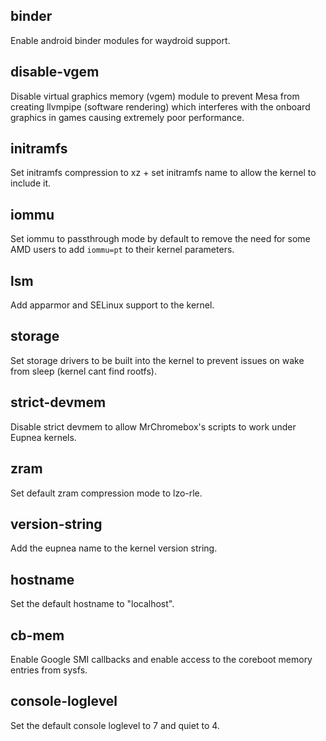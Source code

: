 ## binder

Enable android binder modules for waydroid support.

## disable-vgem

Disable virtual graphics memory (vgem) module to prevent Mesa from creating llvmpipe (software rendering) which
interferes with the onboard graphics in games causing extremely poor performance.

## initramfs

Set initramfs compression to xz + set initramfs name to allow the kernel to include it.

## iommu

Set iommu to passthrough mode by default to remove the need for some AMD users to add `iommu=pt` to their kernel
parameters.

## lsm

Add apparmor and SELinux support to the kernel.

## storage

Set storage drivers to be built into the kernel to prevent issues on wake from sleep (kernel cant find rootfs).

## strict-devmem

Disable strict devmem to allow MrChromebox's scripts to work under Eupnea kernels.

## zram

Set default zram compression mode to lzo-rle.

## version-string

Add the eupnea name to the kernel version string.

## hostname

Set the default hostname to "localhost".

## cb-mem

Enable Google SMI callbacks and enable access to the coreboot memory entries from sysfs.

## console-loglevel

Set the default console loglevel to 7 and quiet to 4.